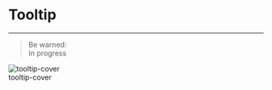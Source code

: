 
# Tooltip

---

> Be warned:  
> In progress 

  
![tooltip-cover](https://studio-assets.supernova.io/design-systems/27883/ea657a4e-46e3-496f-8493-b33c0b60bf5f.png)  
tooltip-cover  
